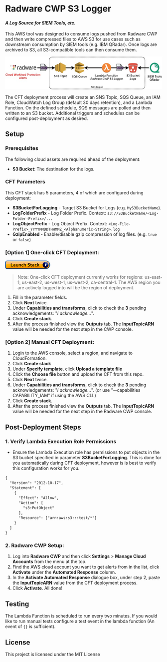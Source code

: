# Radware CWP S3 Logger
#### _A Log Source for SIEM Tools, etc._

This AWS tool was designed to consume logs pushed from Radware CWP and then write compressed files to AWS S3 for use cases such as downstream consumption by SIEM tools (e.g. IBM QRadar). Once logs are archived to S3, all S3-compatible tools can then consume them. 

<img src="docs/pictures/Radware_CWP_S3_Logger.jpg">

The CFT deployment process will create an SNS Topic, SQS Queue, an IAM Role, CloudWatch Log Group (default 30 days retention), and a Lambda Function. On the defined schedule, SQS messages are polled and then written to an S3 bucket. Additional triggers and schedules can be configured post-deployment as desired. 

## Setup
### Prerequisites

The following cloud assets are required ahead of the deployment:
- **S3 Bucket**: The destination for the logs.

### CFT Parameters
This CFT stack has 5 parameters, 4 of which are configured during deployment:

- **S3BucketForLogging** - Target S3 Bucket for Logs (e.g. `MyS3BucketName`).
- **LogFolderPrefix** - Log Folder Prefix. Context: `s3://S3BucketName/<Log-Folder-Prefix>/...`
- **LogObjectPrefix** - Log Object Prefix. Context: `<Log-File-Prefix>_YYYYMMDDTHHMMZ_<Alphanumeric-String>.log`
- **GzipEnabled** - Enable/disable gzip compression of log files. (e.g. `true` or `false`)

### [Option 1] One-click CFT Deployment:
[<img src="docs/pictures/cloudformation-launch-stack.png">](https://console.aws.amazon.com/cloudformation/home?#/stacks/new?stackName=RadwareCWP-S3-Logger&templateURL=https://radware-cwp-devops-us-east-1.s3.amazonaws.com/radware_cwp_s3_logger/radware_cwp_s3_logger_cftemplate.yaml)
> Note: One-click CFT deployment currently works for regions: us-east-1, us-east-2, us-west-1, us-west-2, ca-central-1. The AWS region you are actively logged into will be the region of deployment.
1. Fill in the parameter fields. 
1. Click **Next** twice.
1. Under **Capabilities and transforms**, click to check the **3** pending acknowledgements: "_I acknowledge..._".
1. Click **Create stack**.
1. After the process finished view the **Outputs** tab. The **InputTopicARN** value will be needed for the next step in the CWP console.

### [Option 2] Manual CFT Deployment:
1. Login to the AWS console, select a region, and navigate to CloudFormation. 
1. Click **Create stack**
1. Under **Specify template**, click **Upload a template file**
1. Click the **Choose file** button and upload the CFT from this repo.
1. Click **Next** twice.
1. Under **Capabilities and transforms**, click to check the **3** pending acknowledgements: "_I acknowledge..._". (or use "--capabilities CAPABILITY_IAM" if using the AWS CLI.)
1. Click **Create stack**.
1. After the process finished view the **Outputs** tab. The **InputTopicARN** value will be needed for the next step in the Radware CWP console.

## Post-Deployment Steps

### 1. Verify Lambda Execution Role Permissions
* Ensure the Lambda Execution role has permissions to put objects in the S3 bucket specified in parameter **S3BucketForLogging**. This is done for you automatically during CFT deployment, however is is best to verify this configuration works for you.

```
{
  "Version": "2012-10-17",
  "Statement": [
    {
      "Effect": "Allow",
      "Action": [
        "s3:PutObject"
      ],
      "Resource": ["arn:aws:s3:::test/*"]
    }
  ]
}
```

### 2. Radware CWP Setup:
1. Log into **Radware CWP** and then click **Settings** > **Manage Cloud Accounts** from the menu at the top. 
1. Find the AWS cloud account you want to get alerts from in the list, click **Activate** under the **Automated Response** column.
1. In the **Activate Automated Response** dialogue box, under step 2, paste the **InputTopicARN** value from the CFT deployment process. 
1. Click **Activate**.
All done!

## Testing
The Lambda Function is scheduled to run every two minutes. If you would like to run manual tests configure a test event in the lambda function (An event of `{}` is sufficient).

## License

This project is licensed under the MIT License
